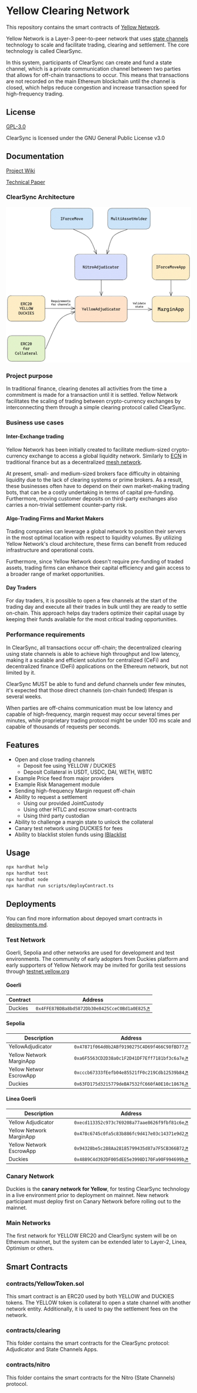 # Yellow Clearing Network

This repository contains the smart contracts of [Yellow Network](https://www.yellow.org).

Yellow Network is a Layer-3 peer-to-peer network that uses [state channels](https://statechannels.org/) technology to scale and facilitate trading, clearing and settlement. The core technology is called ClearSync.

In this system, participants of ClearSync can create and fund a state channel, which is a private communication channel between two parties that allows for off-chain transactions to occur. This means that transactions are not recorded on the main Ethereum blockchain until the channel is closed, which helps reduce congestion and increase transaction speed for high-frequency trading.

## License

[GPL-3.0](https://spdx.org/licenses/GPL-3.0-or-later.html)

ClearSync is licensed under the GNU General Public License v3.0

## Documentation

[Project Wiki](https://docs.yellow.org)

[Technical Paper](docs/whitepaper.md)

### ClearSync Architecture

![contract architecture](docs/media/architecture.png)

### Project purpose

In traditional finance, clearing denotes all activities from the time a commitment is made for a transaction until it is settled. Yellow Network facilitates the scaling of trading between crypto-currency exchanges by interconnecting them through a simple clearing protocol called ClearSync.

### Business use cases

#### Inter-Exchange trading

Yellow Network has been initially created to facilitate medium-sized crypto-currency exchange to access a global liquidity network. Similarly to [ECN](https://en.wikipedia.org/wiki/Electronic_communication_network) in traditional finance but as a decentralized [mesh network](https://en.wikipedia.org/wiki/Mesh_networking).

At present, small- and medium-sized brokers face difficulty in obtaining liquidity due to the lack of clearing systems or prime brokers. As a result, these businesses often have to depend on their own market-making trading bots, that can be a costly undertaking in terms of capital pre-funding. Furthermore, moving customer deposits on third-party exchanges also carries a non-trivial settlement counter-party risk.

#### Algo-Trading Firms and Market Makers

Trading companies can leverage a global network to position their servers in the most optimal location with respect to liquidity volumes. By utilizing Yellow Network's cloud architecture, these firms can benefit from reduced infrastructure and operational costs.

Furthermore, since Yellow Network doesn't require pre-funding of traded assets, trading firms can enhance their capital efficiency and gain access to a broader range of market opportunities.

#### Day Traders

For day traders, it is possible to open a few channels at the start of the trading day and execute all their trades in bulk until they are ready to settle on-chain. This approach helps day traders optimize their capital usage by keeping their funds available for the most critical trading opportunities.

### Performance requirements

In ClearSync, all transactions occur off-chain; the decentralized clearing using state channels is able to achieve high throughput and low latency, making it a scalable and efficient solution for centralized (CeFi) and decentralized finance (DeFi) applications on the Ethereum network, but not limited by it.

ClearSync MUST be able to fund and defund channels under few minutes, it's expected that those direct channels (on-chain funded) lifespan is several weeks.

When parties are off-chains communication must be low latency and capable of high-frequency, margin request may occur several times per minutes, while proprietary trading protocol might be under 100 ms scale and capable of thousands of requests per seconds.

## Features

- Open and close trading channels
  - Deposit fee using YELLOW / DUCKIES
  - Deposit Collateral in USDT, USDC, DAI, WETH, WBTC
- Example Price feed from major providers
- Example Risk Management module
- Sending high-frequency Margin request off-chain
- Ability to request a settlement
  - Using our provided JointCustody
  - Using other HTLC and escrow smart-contracts
  - Using third party custodian
- Ability to challenge a margin state to unlock the collateral
- Canary test network using DUCKIES for fees
- Ability to blacklist stolen funds using [IBlacklist](docs/interfaces/IBlacklist.md)

## Usage

```bash
npx hardhat help
npx hardhat test
npx hardhat node
npx hardhat run scripts/deployContract.ts
```

## Deployments

You can find more information about depoyed smart contracts in [deployments.md](docs/deployments.md).

### Test Network

Goerli, Sepolia and other networks are used for development and test environments. The community of early adopters from Duckies platform and early supporters of Yellow Network may be invited for gorilla test sessions through [testnet.yellow.org](testnet.yellow.org)

#### Goerli

| Contract | Address                                                                                                                         |
| -------- | ------------------------------------------------------------------------------------------------------------------------------- |
| Duckies  | `0x4FFE87BDBa8bd5872Db30e8425CceC0Bd1a0E825`[↗](https://goerli.etherscan.io/address/0x4FFE87BDBa8bd5872Db30e8425CceC0Bd1a0E825) |

#### Sepolia

| Description              | Address                                                                                                                          |
| ------------------------ | -------------------------------------------------------------------------------------------------------------------------------- |
| YellowAdjudicator        | `0x47871f064d0b2ABf9190275C4D69f466C98fBD77`[↗](https://sepolia.etherscan.io/address/0x47871f064d0b2ABf9190275C4D69f466C98fBD77) |
| Yellow Network MarginApp | `0xa6F5563CD2D38a0c1F2D41DF7Eff7181bf3c6a7e`[↗](https://sepolia.etherscan.io/address/0xa6F5563CD2D38a0c1F2D41DF7Eff7181bf3c6a7e) |
| Yellow Networ EscrowApp  | `0xcccb67333fEefb04e85521fF0c219Cdb12539b84`[↗](https://sepolia.etherscan.io/address/0xcccb67333fEefb04e85521fF0c219Cdb12539b84) |
| Duckies                  | `0x63FD175d3215779deBA7532fC660fA0E10c18676`[↗](https://sepolia.etherscan.io/address/0x63FD175d3215779deBA7532fC660fA0E10c18676) |

#### Linea Goerli

| Description              | Address                                                                                                                            |
| ------------------------ | ---------------------------------------------------------------------------------------------------------------------------------- |
| Yellow Adjudicator       | `0xecd113352c973c769208a77aae8626f9fbf81c6e`[↗](https://goerli.lineascan.build/address/0xecd113352c973c769208a77aae8626f9fbf81c6e) |
| Yellow Network MarginApp | `0x478c6745c0fa5c83b886fc9d417e03c14371e9d2`[↗](https://goerli.lineascan.build/address/0x478c6745c0fa5c83b886fc9d417e03c14371e9d2) |
| Yellow Network EscrowApp | `0x94328be5c288Aa28185799435d87a7F5CB366B72`[↗](https://goerli.lineascan.build/address/0x94328be5c288Aa28185799435d87a7F5CB366B72) |
| Duckies                  | `0x4889C4d392DF005dEE5e3998D170Fa90F994699b`[↗](https://goerli.lineascan.build/address/0x4889C4d392DF005dEE5e3998D170Fa90F994699b) |

### Canary Network

Duckies is the **canary network for Yellow**, for testing ClearSync technology in a live environment prior to deployment on mainnet. New network participant must deploy first on Canary Network before rolling out to the mainnet.

### Main Networks

The first network for YELLOW ERC20 and ClearSync system will be on Ethereum mainnet, but the system can be extended later to Layer-2, Linea, Optimism or others.

## Smart Contracts

### contracts/YellowToken.sol

This smart contract is an ERC20 used by both YELLOW and DUCKIES tokens. The YELLOW token is collateral to open a state channel with another network entity. Additionally, it is used to pay the settlement fees on the network.

### contracts/clearing

This folder contains the smart contracts for the ClearSync protocol: Adjudicator and State Channels Apps.

### contracts/nitro

This folder contains the smart contracts for the Nitro (State Channels) protocol.
